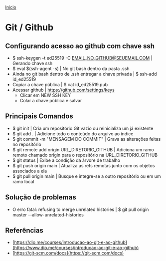 [Inicio](../README.md)
# Git / Github 
## Configurando acesso ao github com chave ssh
- $ ssh-keygen -t ed25519 -C EMAIL_NO_GITHUB@SEUEMAIL.COM | Gerando chave ssh
- $ eval $(ssh-agent -s) | No git bash dentro da pasta .ssh
- Ainda no git bash dentro de .ssh entregar a chave privada | $ ssh-add id_ed25519
- Copiar a chave pública | $ cat id_ed25519.pub
- Acessar github | https://github.com/settings/keys
  - Clicar em NEW SSH KEY 
  - Colar a chave pública e salvar

## Principais Comandos
- $ git init | Cria um repositório Git vazio ou reinicializa um já existente
- $ git add . | Adicione todo o conteúdo do arquivo ao índice 
- $ git commit -m "MENSAGEM DO COMMIT" | Grava as alterações feitas no repositório
- $ git remote add origin URL_DIRETORIO_GITHUB | Adiciona um ramo remoto chamado origin para o repositório na URL_DIRETORIO_GITHUB
- $ git status | Exibe a condição da árvore de trabalho
- $ git push origin main | Atualiza as refs remotas junto com os objetos associados a ela
- $ git pull origin main | Busque e integre-se a outro repositório ou em um ramo local

## Solução de problemas
- O erro fatal: refusing to merge unrelated histories | $ git pull origin master --allow-unrelated-histories

## Referências
- [https://dio.me/courses/introducao-ao-git-e-ao-github](https://www.dio.me/courses/introducao-ao-git-e-ao-github)
- [https://git-scm.com/docs](https://git-scm.com/docs)

